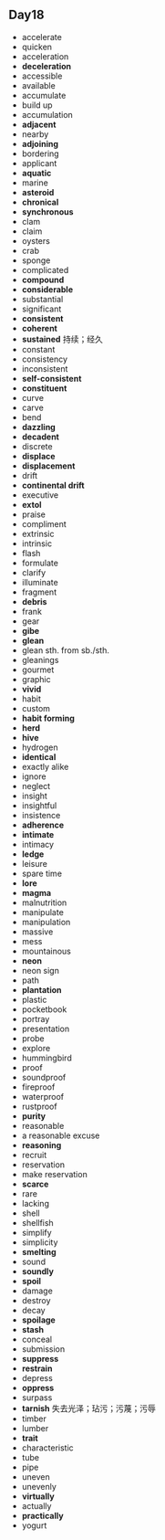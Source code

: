 ## Day18

- accelerate
- quicken
- acceleration
- **deceleration**
- accessible
- available
- accumulate
- build up
- accumulation
- **adjacent**
- nearby
- **adjoining**
- bordering
- applicant
- **aquatic**
- marine
- **asteroid**
- **chronical**
- **synchronous**
- clam
- claim
- oysters
- crab
- sponge
- complicated
- **compound**
- **considerable**
- substantial
- significant
- **consistent**
- **coherent**
- **sustained** 持续；经久
- constant
- consistency
- inconsistent
- **self-consistent**
- **constituent**
- curve
- carve
- bend
- **dazzling**
- **decadent**
- discrete
- **displace**
- **displacement**
- drift
- **continental drift**
- executive
- **extol**
- praise
- compliment
- extrinsic
- intrinsic
- flash
- formulate
- clarify
- illuminate
- fragment
- **debris**
- frank
- gear
- **gibe**
- **glean**
- glean sth. from sb./sth.
- gleanings
- gourmet
- graphic
- **vivid**
- habit
- custom
- **habit forming**
- **herd**
- **hive**
- hydrogen
- **identical**
- exactly alike
- ignore
- neglect
- insight
- insightful
- insistence
- **adherence**
- **intimate**
- intimacy
- **ledge**
- leisure
- spare time
- **lore**
- **magma**
- malnutrition
- manipulate
- manipulation
- massive
- mess
- mountainous
- **neon**
- neon sign
- path
- **plantation**
- plastic
- pocketbook
- portray
- presentation
- probe
- explore
- hummingbird
- proof
- soundproof
- fireproof
- waterproof
- rustproof
- **purity**
- reasonable
- a reasonable excuse
- **reasoning**
- recruit
- reservation
- make reservation
- **scarce**
- rare
- lacking
- shell
- shellfish
- simplify
- simplicity
- **smelting**
- sound
- **soundly**
- **spoil**
- damage
- destroy
- decay
- **spoilage**
- **stash**
- conceal
- submission
- **suppress**
- **restrain**
- depress
- **oppress**
- surpass
- **tarnish** 失去光泽；玷污；污蔑；污辱
- timber
- lumber
- **trait**
- characteristic
- tube
- pipe
- uneven
- unevenly
- **virtually**
- actually
- **practically**
- yogurt
